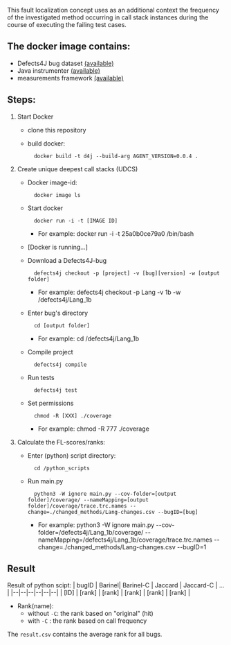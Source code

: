 This fault localization concept uses as an additional context the frequency of the investigated method occurring in call stack instances during the course of executing the failing test cases.

## The docker image contains:
 - Defects4J bug dataset [(available)](https://github.com/Frenkymd/defects4j/tree/chain)
 - Java instrumenter [(available)](https://github.com/sed-szeged/java-instrumenter/tree/master)
 - measurements framework [(available)](https://github.com/bvancsics/frequencySBFL/tree/main)

## Steps:

 1. Start Docker

	- clone this repository
	- build docker:
		 
		    docker build -t d4j --build-arg AGENT_VERSION=0.0.4 .

 2. Create unique deepest call stacks (UDCS)

    - Docker image-id: 
    
		    docker image ls
	
    - Start docker
		 
		    docker run -i -t [IMAGE ID]
		- For example: docker run -i -t 25a0b0ce79a0 /bin/bash

    - [Docker is running...]

    - Download a Defects4J-bug

		    defects4j checkout -p [project] -v [bug][version] -w [output folder]
		- For example: defects4j checkout -p Lang -v 1b -w /defects4j/Lang_1b

    - Enter bug's directory

		    cd [output folder]
		- For example: cd /defects4j/Lang_1b

    - Compile project

		    defects4j compile

    - Run tests

		    defects4j test

    - Set permissions

		    chmod -R [XXX] ./coverage
		- For example: chmod -R 777 ./coverage

 3. Calculate the FL-scores/ranks:

    - Enter (python) script directory: 

		    cd /python_scripts

    - Run main.py

		    python3 -W ignore main.py --cov-folder=[output folder]/coverage/ --nameMapping=[output folder]/coverage/trace.trc.names --change=./changed_methods/Lang-changes.csv --bugID=[bug]
		- For example: python3 -W ignore main.py --cov-folder=/defects4j/Lang_1b/coverage/ --nameMapping=/defects4j/Lang_1b/coverage/trace.trc.names --change=./changed_methods/Lang-changes.csv --bugID=1

## Result

Result of python scipt:
| bugID | Barinel| Barinel-C | Jaccard | Jaccard-C | ... |
|--|--|--|--|--|--|
| [ID] | [rank] | [rank] | [rank] | [rank] | [rank] |
  
  - Rank(name):
    - without `-C`: the rank based on "original" (hit)
    - with `-C` : the rank based on call frequency

The `result.csv` contains the average rank for all bugs.
